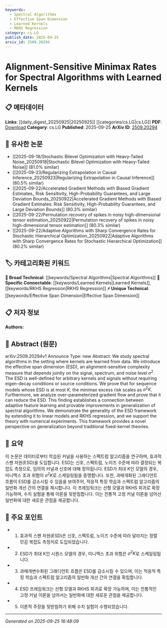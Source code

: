 ```yaml
---
keywords:
  - Spectral Algorithms
  - Effective Span Dimension
  - Learned Kernels
  - RKHS Regression
category: cs.LG
publish_date: 2025-09-25
arxiv_id: 2509.20294
---
```


<!-- KEYWORD_LINKING_METADATA:
{
  "processed_timestamp": "2025-09-25T16:48:09.297557",
  "vocabulary_version": "1.0",
  "selected_keywords": [
    "Spectral Algorithms",
    "Effective Span Dimension",
    "Learned Kernels",
    "RKHS Regression"
  ],
  "rejected_keywords": [],
  "similarity_scores": {
    "Spectral Algorithms": 0.78,
    "Effective Span Dimension": 0.8,
    "Learned Kernels": 0.77,
    "RKHS Regression": 0.79
  },
  "extraction_method": "AI_prompt_based",
  "budget_applied": true,
  "candidates_json": {
    "candidates": [
      {
        "surface": "spectral algorithms",
        "canonical": "Spectral Algorithms",
        "aliases": [
          "spectral methods"
        ],
        "category": "broad_technical",
        "rationale": "Spectral algorithms are a foundational concept in machine learning and connect well with various other techniques.",
        "novelty_score": 0.45,
        "connectivity_score": 0.85,
        "specificity_score": 0.7,
        "link_intent_score": 0.78
      },
      {
        "surface": "effective span dimension",
        "canonical": "Effective Span Dimension",
        "aliases": [
          "ESD"
        ],
        "category": "unique_technical",
        "rationale": "The effective span dimension is a novel concept introduced in this paper, offering a new perspective on complexity measures.",
        "novelty_score": 0.95,
        "connectivity_score": 0.6,
        "specificity_score": 0.9,
        "link_intent_score": 0.8
      },
      {
        "surface": "learned kernels",
        "canonical": "Learned Kernels",
        "aliases": [
          "adaptive kernels"
        ],
        "category": "specific_connectable",
        "rationale": "Learned kernels are crucial for understanding adaptive feature learning and its impact on generalization.",
        "novelty_score": 0.55,
        "connectivity_score": 0.78,
        "specificity_score": 0.75,
        "link_intent_score": 0.77
      },
      {
        "surface": "RKHS regression",
        "canonical": "RKHS Regression",
        "aliases": [
          "Reproducing Kernel Hilbert Space regression"
        ],
        "category": "specific_connectable",
        "rationale": "RKHS regression is a specialized technique that connects well with kernel methods and spectral algorithms.",
        "novelty_score": 0.5,
        "connectivity_score": 0.82,
        "specificity_score": 0.8,
        "link_intent_score": 0.79
      }
    ],
    "ban_list_suggestions": [
      "sequence models",
      "numerical experiments"
    ]
  },
  "decisions": [
    {
      "candidate_surface": "spectral algorithms",
      "resolved_canonical": "Spectral Algorithms",
      "decision": "linked",
      "scores": {
        "novelty": 0.45,
        "connectivity": 0.85,
        "specificity": 0.7,
        "link_intent": 0.78
      }
    },
    {
      "candidate_surface": "effective span dimension",
      "resolved_canonical": "Effective Span Dimension",
      "decision": "linked",
      "scores": {
        "novelty": 0.95,
        "connectivity": 0.6,
        "specificity": 0.9,
        "link_intent": 0.8
      }
    },
    {
      "candidate_surface": "learned kernels",
      "resolved_canonical": "Learned Kernels",
      "decision": "linked",
      "scores": {
        "novelty": 0.55,
        "connectivity": 0.78,
        "specificity": 0.75,
        "link_intent": 0.77
      }
    },
    {
      "candidate_surface": "RKHS regression",
      "resolved_canonical": "RKHS Regression",
      "decision": "linked",
      "scores": {
        "novelty": 0.5,
        "connectivity": 0.82,
        "specificity": 0.8,
        "link_intent": 0.79
      }
    }
  ]
}
-->

# Alignment-Sensitive Minimax Rates for Spectral Algorithms with Learned Kernels

## 📋 메타데이터

**Links**: [[daily_digest_20250925|20250925]] [[categories/cs.LG|cs.LG]]
**PDF**: [Download](https://arxiv.org/pdf/2509.20294.pdf)
**Category**: cs.LG
**Published**: 2025-09-25
**ArXiv ID**: [2509.20294](https://arxiv.org/abs/2509.20294)

## 🔗 유사한 논문
- [[2025-09-18/Stochastic Bilevel Optimization with Heavy-Tailed Noise_20250918|Stochastic Bilevel Optimization with Heavy-Tailed Noise]] (81.0% similar)
- [[2025-09-23/Regularizing Extrapolation in Causal Inference_20250923|Regularizing Extrapolation in Causal Inference]] (80.5% similar)
- [[2025-09-22/Accelerated Gradient Methods with Biased Gradient Estimates_ Risk Sensitivity, High-Probability Guarantees, and Large Deviation Bounds_20250922|Accelerated Gradient Methods with Biased Gradient Estimates: Risk Sensitivity, High-Probability Guarantees, and Large Deviation Bounds]] (80.3% similar)
- [[2025-09-22/Permutation recovery of spikes in noisy high-dimensional tensor estimation_20250922|Permutation recovery of spikes in noisy high-dimensional tensor estimation]] (80.3% similar)
- [[2025-09-22/Adaptive Algorithms with Sharp Convergence Rates for Stochastic Hierarchical Optimization_20250922|Adaptive Algorithms with Sharp Convergence Rates for Stochastic Hierarchical Optimization]] (80.2% similar)

## 🏷️ 카테고리화된 키워드
**🧠 Broad Technical**: [[keywords/Spectral Algorithms|Spectral Algorithms]]
**🔗 Specific Connectable**: [[keywords/Learned Kernels|Learned Kernels]], [[keywords/RKHS Regression|RKHS Regression]]
**⚡ Unique Technical**: [[keywords/Effective Span Dimension|Effective Span Dimension]]

## 📋 저자 정보

**Authors:** 

## 📄 Abstract (원문)

arXiv:2509.20294v1 Announce Type: new 
Abstract: We study spectral algorithms in the setting where kernels are learned from data. We introduce the effective span dimension (ESD), an alignment-sensitive complexity measure that depends jointly on the signal, spectrum, and noise level $\sigma^2$. The ESD is well-defined for arbitrary kernels and signals without requiring eigen-decay conditions or source conditions. We prove that for sequence models whose ESD is at most $K$, the minimax excess risk scales as $\sigma^2 K$. Furthermore, we analyze over-parameterized gradient flow and prove that it can reduce the ESD. This finding establishes a connection between adaptive feature learning and provable improvements in generalization of spectral algorithms. We demonstrate the generality of the ESD framework by extending it to linear models and RKHS regression, and we support the theory with numerical experiments. This framework provides a novel perspective on generalization beyond traditional fixed-kernel theories.

## 📝 요약

이 논문은 데이터로부터 학습된 커널을 사용하는 스펙트럼 알고리즘을 연구하며, 효과적 스팬 차원(ESD)을 도입합니다. ESD는 신호, 스펙트럼, 노이즈 수준에 따라 결정되는 복잡도 측정으로, 임의의 커널과 신호에 대해 정의됩니다. ESD가 최대 K인 모델의 경우, 미니맥스 초과 위험이 $\sigma^2 K$로 스케일링됨을 증명합니다. 또한, 과매개화된 그래디언트 흐름이 ESD를 감소시킬 수 있음을 보여주어, 적응적 특징 학습과 스펙트럼 알고리즘의 일반화 개선 간의 연결을 제시합니다. 이 프레임워크는 선형 모델과 RKHS 회귀로 확장 가능하며, 수치 실험을 통해 이론을 뒷받침합니다. 이는 전통적 고정 커널 이론을 넘어선 일반화에 대한 새로운 관점을 제공합니다.

## 🎯 주요 포인트

- 1. 효과적 스팬 차원(ESD)은 신호, 스펙트럼, 노이즈 수준에 따라 달라지는 정렬 민감 복잡도 측정치로 도입되었습니다.
- 2. ESD가 최대 K인 시퀀스 모델의 경우, 미니맥스 초과 위험은 $\sigma^2 K$로 스케일링됩니다.
- 3. 과매개변수화된 그래디언트 흐름은 ESD를 감소시킬 수 있으며, 이는 적응적 특징 학습과 스펙트럼 알고리즘의 일반화 개선 간의 연결을 확립합니다.
- 4. ESD 프레임워크는 선형 모델과 RKHS 회귀로 확장 가능하며, 이는 전통적인 고정 커널 이론을 넘어서는 일반화에 대한 새로운 관점을 제공합니다.
- 5. 이론적 주장을 뒷받침하기 위해 수치 실험이 수행되었습니다.


---

*Generated on 2025-09-25 16:48:09*